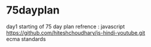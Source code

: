# 75dayplan
day1 
starting of 75 day plan
refrence : javascript https://github.com/hiteshchoudhary/js-hindi-youtube.git               
ecma standards
